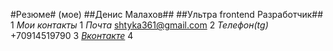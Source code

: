 #Резюме# (мое)
##Денис Малахов##
##Ультра frontend Разработчик##
1 *Мои контакты*
1 *Почта* shtyka361@gmail.com
2 *Телефон(tg)* +70914519790
3 [*Вконтакте*](https://vk.com/feed "ссылка на вк")
4
